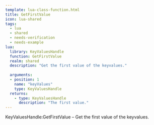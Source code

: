 ```yaml
---
template: lua-class-function.html
title: GetFirstValue
icon: lua-shared
tags:
  - lua
  - shared
  - needs-verification
  - needs-example
lua:
  library: KeyValuesHandle
  function: GetFirstValue
  realm: shared
  description: "Get the first value of the keyvalues."
  
  arguments:
  - position: 1
    name: "keyValues"
    type: KeyValuesHandle
  returns:
    - type: KeyValuesHandle
      description: "The first value."
---
```


<div class="lua__search__keywords">
KeyValuesHandle:GetFirstValue &#x2013; Get the first value of the keyvalues.
</div>
